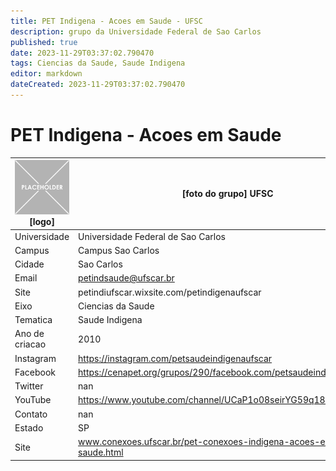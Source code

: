 ```yaml
---
title: PET Indigena - Acoes em Saude - UFSC
description: grupo da Universidade Federal de Sao Carlos
published: true
date: 2023-11-29T03:37:02.790470
tags: Ciencias da Saude, Saude Indigena
editor: markdown
dateCreated: 2023-11-29T03:37:02.790470
---
```


# PET Indigena - Acoes em Saude


| ![placeholder.png](/placeholder.png) [logo] | [foto do grupo] UFSC         |
| ------------------------------------------- | ------------------------------------------------- |
| Universidade                                | Universidade Federal de Sao Carlos      |
| Campus                                      | Campus Sao Carlos            |
| Cidade                                      | Sao Carlos             |
| Email                                       | petindsaude@ufscar.br             |
| Site                                        | petindiufscar.wixsite.com/petindigenaufscar              |
| Eixo                                        | Ciencias da Saude              |
| Tematica                                    | Saude Indigena          |
| Ano de criacao                              | 2010        |
| Instagram                                   | https://instagram.com/petsaudeindigenaufscar         |
| Facebook                                    | https://cenapet.org/grupos/290/facebook.com/petsaudeindigenaufscar/          |
| Twitter                                     | nan           |
| YouTube                                     | https://www.youtube.com/channel/UCaP1o08seirYG59q18hrMXw           |
| Contato                                     | nan         |
| Estado                                      |  SP            |
| Site                                        | www.conexoes.ufscar.br/pet-conexoes-indigena-acoes-em-saude.html |
